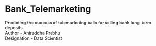 # Bank_Telemarketing
Predicting the success of telemarketing calls for selling bank long-term deposits.
<br>
Author - Aniruddha Prabhu
<br>
Designation - Data Scientist
